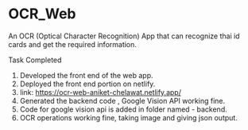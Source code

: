 # OCR_Web
An OCR (Optical Character Recognition) App that can recognize thai id cards and get the required information.

Task Completed
1. Developed the front end of the web app.
2. Deployed the front end portion on netlify.
3. link: https://ocr-web-aniket-chelawat.netlify.app/
4. Generated the backend code , Google Vision API working fine.
5. Code for google vision api is added in folder named - backend.
6. OCR operations working fine, taking image and giving json output.
